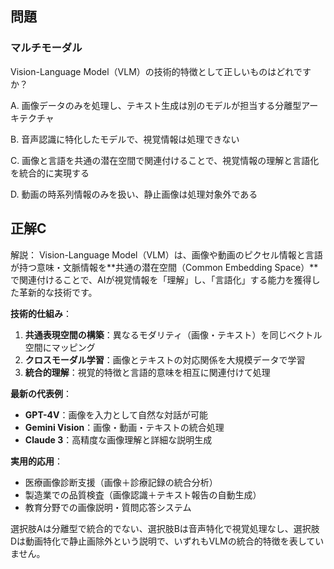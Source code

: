 ## 問題
### マルチモーダル
Vision-Language Model（VLM）の技術的特徴として正しいものはどれですか？

A. 画像データのみを処理し、テキスト生成は別のモデルが担当する分離型アーキテクチャ

B. 音声認識に特化したモデルで、視覚情報は処理できない

C. 画像と言語を共通の潜在空間で関連付けることで、視覚情報の理解と言語化を統合的に実現する

D. 動画の時系列情報のみを扱い、静止画像は処理対象外である

## 正解C

解説：
Vision-Language Model（VLM）は、画像や動画のピクセル情報と言語が持つ意味・文脈情報を**共通の潜在空間（Common Embedding Space）**で関連付けることで、AIが視覚情報を「理解」し、「言語化」する能力を獲得した革新的な技術です。

**技術的仕組み**：
1. **共通表現空間の構築**：異なるモダリティ（画像・テキスト）を同じベクトル空間にマッピング
2. **クロスモーダル学習**：画像とテキストの対応関係を大規模データで学習
3. **統合的理解**：視覚的特徴と言語的意味を相互に関連付けて処理

**最新の代表例**：
- **GPT-4V**：画像を入力として自然な対話が可能
- **Gemini Vision**：画像・動画・テキストの統合処理
- **Claude 3**：高精度な画像理解と詳細な説明生成

**実用的応用**：
- 医療画像診断支援（画像＋診療記録の統合分析）
- 製造業での品質検査（画像認識＋テキスト報告の自動生成）
- 教育分野での画像説明・質問応答システム

選択肢Aは分離型で統合的でない、選択肢Bは音声特化で視覚処理なし、選択肢Dは動画特化で静止画除外という説明で、いずれもVLMの統合的特徴を表していません。 